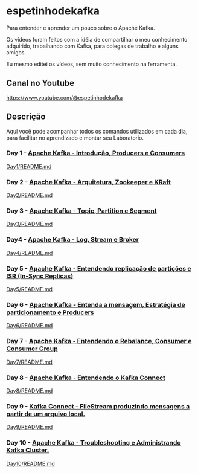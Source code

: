 # espetinhodekafka
Para entender e aprender um pouco sobre o Apache Kafka.

Os vídeos foram feitos com a idéia de compartilhar o meu conhecimento adquirido, trabalhando com Kafka, para colegas de trabalho e alguns amigos.

Eu mesmo editei os vídeos, sem muito conhecimento na ferramenta.

## Canal no Youtube
https://www.youtube.com/@espetinhodekafka

## Descrição
Aqui você pode acompanhar todos os comandos utilizados em cada dia, para facilitar no aprendizado e montar seu Laboratorio.

### Day 1 - [Apache Kafka - Introdução, Producers e Consumers](https://www.youtube.com/watch?v=JR0stghYSho&t=1s)

[Day1/README.md](Day1/README.md)

### Day 2 - [Apache Kafka - Arquitetura, Zookeeper e KRaft](https://youtu.be/IYcp8lr8L6E)

[Day2/README.md](Day2/README.md)

### Day 3 - [Apache Kafka - Topic, Partition e Segment](https://youtu.be/gsaEp1WQZM8)

[Day3/README.md](Day3/README.md)

### Day4 - [Apache Kafka - Log, Stream e Broker](https://youtu.be/hDlod7c0CSw)

[Day4/README.md](Day4/README.md)

### Day 5 - [Apache Kafka - Entendendo replicação de partições e ISR (In-Sync Replicas)](https://youtu.be/fiV3EOJiK-Y)

[Day5/README.md](Day5/README.md)

### Day 6 - [Apache Kafka - Entenda a mensagem, Estratégia de particionamento e Producers](https://youtu.be/DEgyY9KLi5s)

[Day6/README.md](Day6/README.md)

### Day 7 - [Apache Kafka - Entendendo o Rebalance, Consumer e Consumer Group](https://youtu.be/Xuq7hRvxiTo)

[Day7/README.md](Day7/README.md)

### Day 8 - [Apache Kafka - Entendendo o Kafka Connect](https://youtu.be/Obkg0sa4GB4)

[Day8/README.md](Day8/README.md)

### Day 9 - [Kafka Connect - FileStream produzindo mensagens a partir de um arquivo local.](https://www.youtube.com/watch?v=hdC5oMpgRlc)

[Day9/README.md](Day9/README.md)

### Day 10 - [Apache Kafka - Troubleshooting e Administrando Kafka Cluster.](https://www.youtube.com/watch?v=hdC5oMpgRlc)

[Day10/README.md](Day10/README.md)